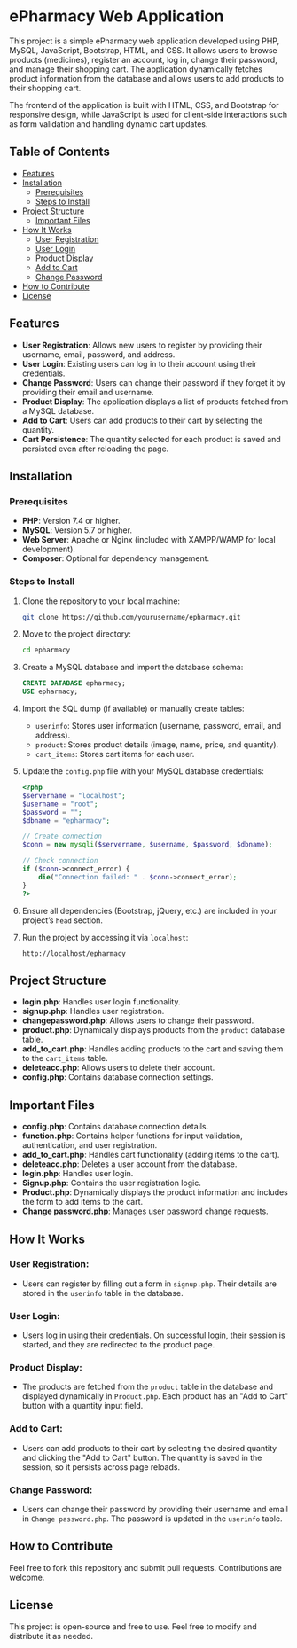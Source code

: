 # ePharmacy Web Application

This project is a simple ePharmacy web application developed using PHP, MySQL, JavaScript, Bootstrap, HTML, and CSS. It allows users to browse products (medicines), register an account, log in, change their password, and manage their shopping cart. The application dynamically fetches product information from the database and allows users to add products to their shopping cart.

The frontend of the application is built with HTML, CSS, and Bootstrap for responsive design, while JavaScript is used for client-side interactions such as form validation and handling dynamic cart updates.

## Table of Contents

- [Features](#features)
- [Installation](#installation)
  - [Prerequisites](#prerequisites)
  - [Steps to Install](#steps-to-install)
- [Project Structure](#project-structure)
  - [Important Files](#important-files)
- [How It Works](#how-it-works)
  - [User Registration](#user-registration)
  - [User Login](#user-login)
  - [Product Display](#product-display)
  - [Add to Cart](#add-to-cart)
  - [Change Password](#change-password)
- [How to Contribute](#how-to-contribute)
- [License](#license)
  
## Features
- **User Registration**: Allows new users to register by providing their username, email, password, and address.
- **User Login**: Existing users can log in to their account using their credentials.
- **Change Password**: Users can change their password if they forget it by providing their email and username.
- **Product Display**: The application displays a list of products fetched from a MySQL database.
- **Add to Cart**: Users can add products to their cart by selecting the quantity.
- **Cart Persistence**: The quantity selected for each product is saved and persisted even after reloading the page.

## Installation

### Prerequisites

- **PHP**: Version 7.4 or higher.
- **MySQL**: Version 5.7 or higher.
- **Web Server**: Apache or Nginx (included with XAMPP/WAMP for local development).
- **Composer**: Optional for dependency management.

### Steps to Install

1. Clone the repository to your local machine:
    ```bash
    git clone https://github.com/yourusername/epharmacy.git
    ```

2. Move to the project directory:
    ```bash
    cd epharmacy
    ```

3. Create a MySQL database and import the database schema:
    ```sql
    CREATE DATABASE epharmacy;
    USE epharmacy;
    ```

4. Import the SQL dump (if available) or manually create tables:
    - `userinfo`: Stores user information (username, password, email, and address).
    - `product`: Stores product details (image, name, price, and quantity).
    - `cart_items`: Stores cart items for each user.

5. Update the `config.php` file with your MySQL database credentials:
    ```php
    <?php
    $servername = "localhost";
    $username = "root";
    $password = "";
    $dbname = "epharmacy";

    // Create connection
    $conn = new mysqli($servername, $username, $password, $dbname);

    // Check connection
    if ($conn->connect_error) {
        die("Connection failed: " . $conn->connect_error);
    }
    ?>
    ```

6. Ensure all dependencies (Bootstrap, jQuery, etc.) are included in your project’s `head` section.

7. Run the project by accessing it via `localhost`:
    ```
    http://localhost/epharmacy
    ```
    
## Project Structure
- **login.php**: Handles user login functionality.
- **signup.php**: Handles user registration.
- **changepassword.php**: Allows users to change their password.
- **product.php**: Dynamically displays products from the `product` database table.
- **add_to_cart.php**: Handles adding products to the cart and saving them to the `cart_items` table.
- **deleteacc.php**: Allows users to delete their account.
- **config.php**: Contains database connection settings.

## Important Files
- **config.php**: Contains database connection details.
- **function.php**: Contains helper functions for input validation, authentication, and user registration.
- **add_to_cart.php**: Handles cart functionality (adding items to the cart).
- **deleteacc.php**: Deletes a user account from the database.
- **login.php**: Handles user login.
- **Signup.php**: Contains the user registration logic.
- **Product.php**: Dynamically displays the product information and includes the form to add items to the cart.
- **Change password.php**: Manages user password change requests.

## How It Works

### User Registration:
- Users can register by filling out a form in `signup.php`. Their details are stored in the `userinfo` table in the database.

### User Login:
- Users log in using their credentials. On successful login, their session is started, and they are redirected to the product page.

### Product Display:
- The products are fetched from the `product` table in the database and displayed dynamically in `Product.php`. Each product has an "Add to Cart" button with a quantity input field.

### Add to Cart:
- Users can add products to their cart by selecting the desired quantity and clicking the "Add to Cart" button. The quantity is saved in the session, so it persists across page reloads.

### Change Password:
- Users can change their password by providing their username and email in `Change password.php`. The password is updated in the `userinfo` table.

## How to Contribute
Feel free to fork this repository and submit pull requests. Contributions are welcome.

## License
This project is open-source and free to use. Feel free to modify and distribute it as needed.
